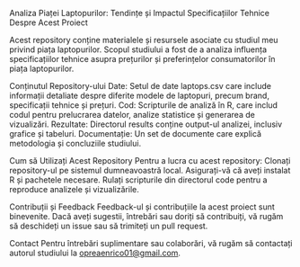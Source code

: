 Analiza Piaței 
Laptopurilor: Tendințe și Impactul Specificațiilor Tehnice
Despre Acest Proiect

Acest repository conține materialele și resursele asociate cu studiul meu privind piața laptopurilor. Scopul studiului a fost de a analiza influența 
specificațiilor tehnice asupra prețurilor și preferințelor consumatorilor în piața laptopurilor.


Conținutul Repository-ului
Date: Setul de date laptops.csv care include informații detaliate despre diferite modele de laptopuri, precum brand, specificații tehnice și prețuri.
Cod: Scripturile de analiză în R, care includ codul pentru prelucrarea datelor, analize statistice și generarea de vizualizări.
Rezultate: Directorul results conține output-ul analizei, inclusiv grafice și tabeluri.
Documentație: Un set de documente care explică metodologia și concluziile studiului.

Cum să Utilizați Acest Repository
Pentru a lucra cu acest repository:
Clonați repository-ul pe sistemul dumneavoastră local.
Asigurați-vă că aveți instalat R și pachetele necesare.
Rulați scripturile din directorul code pentru a reproduce analizele și vizualizările.

Contribuții și Feedback
Feedback-ul și contribuțiile la acest proiect sunt binevenite. Dacă aveți sugestii, întrebări sau doriți să contribuiți, vă rugăm să deschideți un issue sau să trimiteți un pull request.

Contact
Pentru întrebări suplimentare sau colaborări, vă rugăm să contactați autorul studiului la opreaenrico01@gmail.com.
